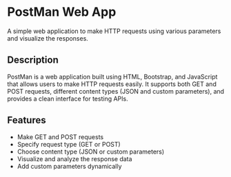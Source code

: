 # PostMan Web App

A simple web application to make HTTP requests using various parameters and visualize the responses.

## Description

PostMan is a web application built using HTML, Bootstrap, and JavaScript that allows users to make HTTP requests easily. It supports both GET and POST requests, different content types (JSON and custom parameters), and provides a clean interface for testing APIs.

## Features

- Make GET and POST requests
- Specify request type (GET or POST)
- Choose content type (JSON or custom parameters)
- Visualize and analyze the response data
- Add custom parameters dynamically


